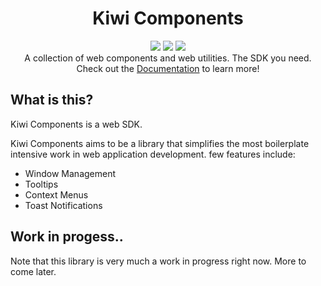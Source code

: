 <div align="center">
  <h1>Kiwi Components</h1>
  <img src="https://img.shields.io/github/license/fukurosan/kiwicomponents" style="display:inline-block;">
  <img src="https://img.shields.io/npm/v/kiwicomponents?color=1" style="display:inline-block;">
  <img src="https://img.shields.io/badge/code_style-prettier-ff69b4.svg?style=flat-square" style="display:inline-block;">
  <br />
  A collection of web components and web utilities. The SDK you need.
  <br>
  Check out the <a target="_blank" href="https://fukurosan.github.io/kiwicomponents/">Documentation</a> to learn more!
</div>

## What is this?
Kiwi Components is a web SDK.

Kiwi Components aims to be a library that simplifies the most boilerplate intensive work in web application development. few features include:

- Window Management
- Tooltips
- Context Menus
- Toast Notifications

## Work in progess..
Note that this library is very much a work in progress right now. More to come later.